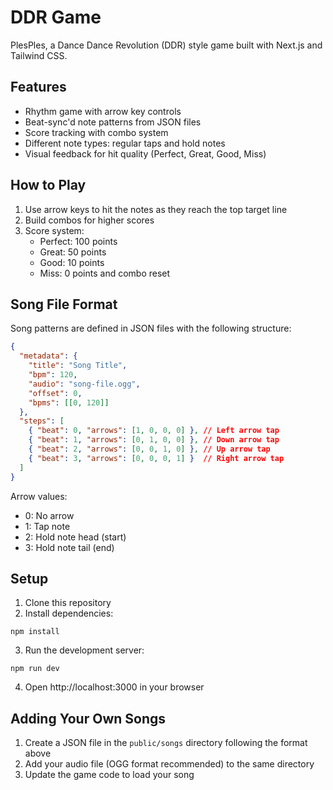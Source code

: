 # DDR Game

PlesPles, a Dance Dance Revolution (DDR) style game built with Next.js and Tailwind CSS.

## Features

- Rhythm game with arrow key controls
- Beat-sync'd note patterns from JSON files
- Score tracking with combo system
- Different note types: regular taps and hold notes
- Visual feedback for hit quality (Perfect, Great, Good, Miss)

## How to Play

1. Use arrow keys to hit the notes as they reach the top target line
2. Build combos for higher scores
3. Score system:
   - Perfect: 100 points
   - Great: 50 points
   - Good: 10 points
   - Miss: 0 points and combo reset

## Song File Format

Song patterns are defined in JSON files with the following structure:

```json
{
  "metadata": {
    "title": "Song Title",
    "bpm": 120,
    "audio": "song-file.ogg",
    "offset": 0,
    "bpms": [[0, 120]]
  },
  "steps": [
    { "beat": 0, "arrows": [1, 0, 0, 0] }, // Left arrow tap
    { "beat": 1, "arrows": [0, 1, 0, 0] }, // Down arrow tap
    { "beat": 2, "arrows": [0, 0, 1, 0] }, // Up arrow tap
    { "beat": 3, "arrows": [0, 0, 0, 1] }  // Right arrow tap
  ]
}
```

Arrow values:
- 0: No arrow
- 1: Tap note
- 2: Hold note head (start)
- 3: Hold note tail (end)

## Setup

1. Clone this repository
2. Install dependencies:
```
npm install
```
3. Run the development server:
```
npm run dev
```
4. Open http://localhost:3000 in your browser

## Adding Your Own Songs

1. Create a JSON file in the `public/songs` directory following the format above
2. Add your audio file (OGG format recommended) to the same directory
3. Update the game code to load your song 